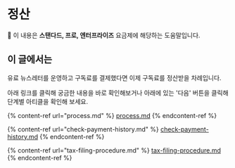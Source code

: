 # 정산

💬 이 내용은 **스탠다드, 프로, 엔터프라이즈** 요금제에 해당하는 도움말입니다.

## 이 글에서는

유료 뉴스레터를 운영하고 구독료를 결제했다면 이제 구독료를 정산받을 차례입니다.

아래 링크를 클릭해 궁금한 내용을 바로 확인해보거나 아래에 있는 '다음' 버튼을 클릭해 단계별 아티클을 확인해 보세요.

{% content-ref url="process.md" %}
[process.md](process.md)
{% endcontent-ref %}

{% content-ref url="check-payment-history.md" %}
[check-payment-history.md](check-payment-history.md)
{% endcontent-ref %}

{% content-ref url="tax-filing-procedure.md" %}
[tax-filing-procedure.md](tax-filing-procedure.md)
{% endcontent-ref %}
